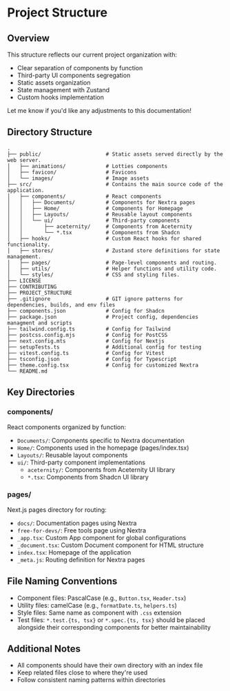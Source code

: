 # Project Structure

## Overview

This structure reflects our current project organization with:

- Clear separation of components by function
- Third-party UI components segregation
- Static assets organization
- State management with Zustand
- Custom hooks implementation

Let me know if you'd like any adjustments to this documentation!

## Directory Structure

    .
    ├── public/                     # Static assets served directly by the web server.
    │   ├── animations/             # Lotties components
    │   ├── favicon/                # Favicons
    │   └── images/                 # Image assets
    ├── src/                        # Contains the main source code of the application.
    │   ├── components/             # React components
    │   │   ├── Documents/          # Components for Nextra pages
    │   │   ├── Home/               # Components for Homepage
    │   │   ├── Layouts/            # Reusable layout components
    │   │   └── ui/                 # Third-party components
    │   │       ├── aceternity/     # Components from Aceternity
    │   │       └── *.tsx           # Components from Shadcn
    │   ├── hooks/                  # Custom React hooks for shared functionality.
    │   ├── stores/                 # Zustand store definitions for state management.
    │   ├── pages/                  # Page-level components and routing.
    │   ├── utils/                  # Helper functions and utility code.
    │   └── styles/                 # CSS and styling files.
    ├── LICENSE
    ├── CONTRIBUTING
    ├── PROJECT_STRUCTURE
    ├── .gitignore                  # GIT ignore patterns for dependencies, builds, and env files
    ├── components.json             # Config for Shadcn
    ├── package.json                # Project config, dependencies managment and scripts
    ├── tailwind.config.ts          # Config for Tailwind
    ├── postcss.config.mjs          # Config for PostCSS
    ├── next.config.mts             # Config for Nextjs
    ├── setupTests.ts               # Additional config for testing
    ├── vitest.config.ts            # Config for Vitest
    ├── tsconfig.json               # Config for Typescript
    ├── theme.config.tsx            # Config for customized Nextra
    └── README.md

## Key Directories

### components/

React components organized by function:

- `Documents/`: Components specific to Nextra documentation
- `Home/`: Components used in the homepage (pages/index.tsx)
- `Layouts/`: Reusable layout components
- `ui/`: Third-party component implementations
  - `aceternity/`: Components from Aceternity UI library
  - `*.tsx`: Components from Shadcn UI library

### pages/

Next.js pages directory for routing:

- `docs/`: Documentation pages using Nextra
- `free-for-devs/`: Free tools page using Nextra
- `_app.tsx`: Custom App component for global configurations
- `_document.tsx`: Custom Document component for HTML structure
- `index.tsx`: Homepage of the application
- `_meta.js`: Routing definition for Nextra pages

## File Naming Conventions

- Component files: PascalCase (e.g., `Button.tsx`, `Header.tsx`)
- Utility files: camelCase (e.g., `formatDate.ts`, `helpers.ts`)
- Style files: Same name as component with `.css` extension
- Test files: `*.test.{ts, tsx}` or `*.spec.{ts, tsx}` should be placed alongside their corresponding components for better maintainability

## Additional Notes

- All components should have their own directory with an index file
- Keep related files close to where they're used
- Follow consistent naming patterns within directories
